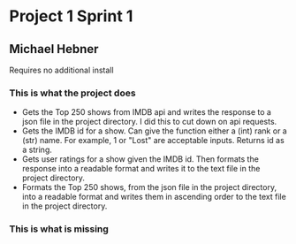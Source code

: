 <h1>Project 1 Sprint 1</h1>
<h2>Michael Hebner</h2>
<body>
    <p>Requires no additional install</p>
    <h3>This is what the project does</h3>
    <ul>
        <li>Gets the Top 250 shows from IMDB api and writes the response to a json file in the project directory.
            I did this to cut down on api requests.</li>
        <li>Gets the IMDB id for a show. Can give the function either a (int) rank or a (str) name.
            For example, 1 or "Lost" are acceptable inputs. Returns id as a string.</li>
        <li>Gets user ratings for a show given the IMDB id. Then formats the response into a readable format
            and writes it to the text file in the project directory.</li>
        <li>Formats the Top 250 shows, from the json file in the project directory, into a readable format 
            and writes them in ascending order to the text file in the project directory.</li>
    </ul>
    <h3>This is what is missing</h3>
</body>
